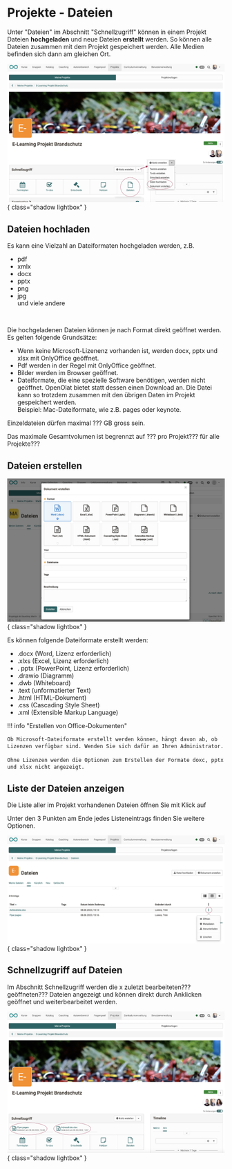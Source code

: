 # Projekte - Dateien

Unter "Dateien" im Abschnitt "Schnellzugriff" können in einem Projekt Dateien **hochgeladen** und neue Dateien **erstellt** werden.
So können alle Dateien zusammen mit dem Projekt gespeichert werden. Alle Medien befinden sich dann am gleichen Ort.

![projekte_datei_erstellen_hochladen_v1_de.png](assets/projekte_datei_erstellen_hochladen_v1_de.png){ class="shadow lightbox" }

## Dateien hochladen

Es kann eine Vielzahl an Dateiformaten hochgeladen werden, z.B.

* pdf
* xmlx 
* docx
* pptx
* png
* jpg<br>
und viele andere

<br>

Die hochgeladenen Dateien können je nach Format direkt geöffnet werden. 
Es gelten folgende Grundsätze:

- Wenn keine Microsoft-Lizenenz vorhanden ist, werden docx, pptx und xlsx mit OnlyOffice geöffnet.
- Pdf werden in der Regel mit OnlyOffice geöffnet.
- Bilder werden im Browser geöffnet.
- Dateiformate, die eine spezielle Software benötigen, werden nicht geöffnet. OpenOlat bietet statt dessen einen Download an. Die Datei kann so trotzdem zusammen mit den übrigen Daten im Projekt gespeichert werden.<br>Beispiel: Mac-Dateiformate, wie z.B. pages oder keynote. 

Einzeldateien dürfen maximal ??? GB gross sein.

Das maximale Gesamtvolumen ist begrennzt auf ??? pro Projekt??? für alle Projekte???



## Dateien erstellen

![projekte_dateien_dokument_erstellen_v1_de.png](assets/projekte_dateien_dokument_erstellen_v1_de.png){ class="shadow lightbox" }

Es können folgende Dateiformate erstellt werden:

* .docx (Word, Lizenz erforderlich)
* .xlxs (Excel, Lizenz erforderlich)
* . pptx (PowerPoint, Lizenz erforderlich)
* .drawio (Diagramm)
* .dwb (Whiteboard)
* .text (unformatierter Text)
* .html (HTML-Dokument)
* .css (Cascading Style Sheet)
* .xml (Extensible Markup Language)


!!! info "Erstellen von Office-Dokumenten"

    Ob Microsoft-Dateiformate erstellt werden können, hängt davon ab, ob Lizenzen verfügbar sind. Wenden Sie sich dafür an Ihren Administrator. 
    
    Ohne Lizenzen werden die Optionen zum Erstellen der Formate doxc, pptx und xlsx nicht angezeigt.


## Liste der Dateien anzeigen

Die Liste aller im Projekt vorhandenen Dateien öffnen Sie mit Klick auf 


Unter den 3 Punkten am Ende jedes Listeneintrags finden Sie weitere Optionen.

![projekte_dateien_liste_v1_de.png](assets/projekte_dateien_liste_v1_de.png){ class="shadow lightbox" }



## Schnellzugriff auf Dateien 

Im Abschnitt Schnellzugriff werden die x zuletzt bearbeiteten??? geöffneten??? Dateien angezeigt und können direkt durch Anklicken geöffnet und weiterbearbeitet werden.

![projekte_dateien_schnellzugriff_v1_de.png](assets/projekte_dateien_schnellzugriff_v1_de.png){ class="shadow lightbox" }



